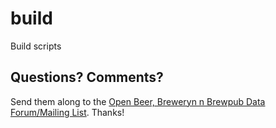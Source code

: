 # build

Build scripts


## Questions? Comments?

Send them along to the
[Open Beer, Breweryn n Brewpub Data Forum/Mailing List](http://groups.google.com/group/beerdb).
Thanks!

